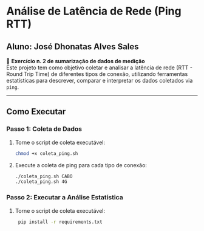 # Análise de Latência de Rede (Ping RTT)
## Aluno: José Dhonatas Alves Sales

📘 **Exercício n. 2 de sumarização de dados de medição**  
Este projeto tem como objetivo coletar e analisar a latência de rede (RTT - Round Trip Time) de diferentes tipos de conexão, utilizando ferramentas estatísticas para descrever, comparar e interpretar os dados coletados via `ping`.

---

## Como Executar

### Passo 1: Coleta de Dados

1. Torne o script de coleta executável:
   ```bash
   chmod +x coleta_ping.sh

2. Execute a coleta de ping para cada tipo de conexão:
   ```bash
   ./coleta_ping.sh CABO
   ./coleta_ping.sh 4G

### Passo 2: Executar a Análise Estatística

1. Torne o script de coleta executável:
   ```bash
    pip install -r requirements.txt

